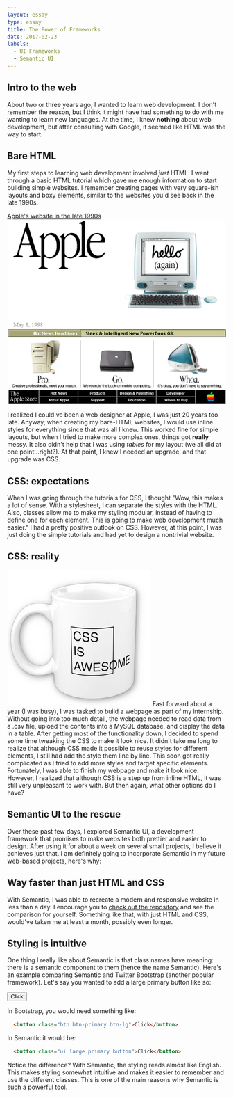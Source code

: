 ```yaml
---
layout: essay
type: essay
title: The Power of Frameworks
date: 2017-02-23
labels:
  - UI Frameworks
  - Semantic UI
---
```


## Intro to the web
About two or three years ago, I wanted to learn web development. I don't remember the reason, but I think it might have had something to do with me wanting to learn new languages. At the time, I knew **nothing** about web development, but after consulting with Google, it seemed like HTML was the way to start.

## Bare HTML
My first steps to learning web development involved *just* HTML. I went through a basic HTML tutorial which gave me enough information to start building simple websites. I remember creating pages with very square-ish layouts and boxy elements, similar to the websites you'd see back in the late 1990s.

<div class="ui raised compact segment">
  <a href="https://web.archive.org/web/19980509035420/http://www.apple.com/" target="_blank" title="View on WayBack Machine">
    <div class="ui large blue ribbon label">
      Apple's website in the late 1990s
    </div>
    <img class="ui image" src="../images/apple-old-website.png">
  </a>
</div>

I realized I could've been a web designer at Apple, I was just 20 years too late. Anyway, when creating my bare-HTML websites, I would use inline styles for everything since that was all I knew. This worked fine for simple layouts, but when I tried to make more complex ones, things got **really** messy. It also didn't help that I was using *tables* for my layout (we all did at one point...right?). At that point, I knew I needed an upgrade, and that upgrade was CSS.

## CSS: expectations
When I was going through the tutorials for CSS, I thought "Wow, this makes a lot of sense. With a stylesheet, I can separate the styles with the HTML. Also, classes allow me to make my styling modular, instead of having to define one for each element. This is going to make web development much easier." I had a pretty positive outlook on CSS. However, at this point, I was just doing the simple tutorials and had yet to design a nontrivial website.

## CSS: reality
<img class="ui small floated right image" src="../images/css-cup.jpg">
Fast forward about a year (I was busy), I was tasked to build a webpage as part of my internship. Without going into too much detail, the webpage needed to read data from a .csv file, upload the contents into a MySQL database, and display the data in a table. After getting most of the functionality down, I decided to spend some time tweaking the CSS to make it look nice. It didn't take me long to realize that although CSS made it possible to reuse styles for different elements, I still had add the style them line by line. This soon got really complicated as I tried to add more styles and target specific elements. Fortunately, I was able to finish my webpage and make it look nice. However, I realized that although CSS is a step up from inline HTML, it was still very unpleasant to work with. But then again, what other options do I have?

## Semantic UI to the rescue
Over these past few days, I explored Semantic UI, a development framework that promises to make websites both prettier and easier to design. After using it for about a week on several small projects, I believe it achieves just that. I am definitely going to incorporate Semantic in my future web-based projects, here's why:

## Way faster than just HTML and CSS
With Semantic, I was able to recreate a modern and responsive website in less than a day. I encourage you to [check out the repository](https://github.com/jerry1100/asus_replica) and see the comparison for yourself. Something like that, with just HTML and CSS, would've taken me at least a month, possibly even longer.

## Styling is intuitive
One thing I really like about Semantic is that class names have meaning: there is a semantic component to them (hence the name Semantic). Here's an example comparing Semantic and Twitter Bootstrap (another popular framework). Let's say you wanted to add a large primary button like so:

<button class="ui large primary button">Click</button>

In Bootstrap, you would need something like:
<div class="ui raised compact segment" markdown="1">

```html
  <button class="btn btn-primary btn-lg">Click</button>
```
</div>

In Semantic it would be: 
```html
  <button class="ui large primary button">Click</button>
```

Notice the difference? With Semantic, the styling reads almost like English. This makes styling somewhat intuitive and makes it easier to remember and use the different classes. This is one of the main reasons why Semantic is such a powerful tool.